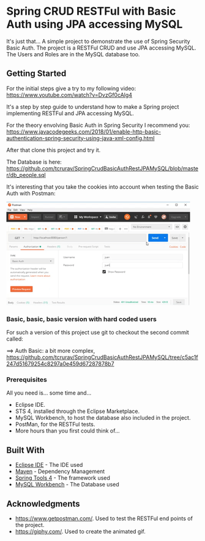 # Spring CRUD RESTFul with Basic Auth using JPA accessing MySQL

It's just that... A simple project to demonstrate the use of Spring Security Basic Auth. The project is a RESTFul CRUD and use JPA accessing MySQL. The Users and Roles are in the MySQL database too.

## Getting Started

For the initial steps give a try to my following video:
https://www.youtube.com/watch?v=DvzGf0cAlg4

It's a step by step guide to understand how to make a Spring project implementing RESTFul and JPA accessing MySQL.

For the theory envolving Basic Auth in Spring Security I recommend you:
https://www.javacodegeeks.com/2018/01/enable-http-basic-authentication-spring-security-using-java-xml-config.html

After that clone this project and try it.

The Database is here:
https://github.com/tcrurav/SpringCrudBasicAuthRestJPAMySQL/blob/master/db_people.sql

It's interesting that you take the cookies into account when testing the Basic Auth with Postman:

![alt text](https://github.com/tcrurav/SpringCrudBasicAuthRestJPAMySQL/blob/master/cookies.gif)

### Basic, basic, basic version with hard coded users

For such a version of this project use git to checkout the second commit called: 

==> Auth Basic: a bit more complex, https://github.com/tcrurav/SpringCrudBasicAuthRestJPAMySQL/tree/c5ac1f247d51679254c8297a0e459d67287878b7

### Prerequisites

All you need is... some time and...
* Eclipse IDE.
* STS 4, installed through the Eclipse Marketplace.
* MySQL Workbench, to host the database also included in the project.
* PostMan, for the RESTFul tests.
* More hours than you first could think of...

## Built With

* [Eclipse IDE](https://www.eclipse.org/ide/) - The IDE used
* [Maven](https://maven.apache.org/) - Dependency Management
* [Spring Tools 4](https://spring.io/tools) - The framework used
* [MySQL Workbench](https://www.mysql.com/products/workbench/) - The Database used

## Acknowledgments

* https://www.getpostman.com/. Used to test the RESTFul end points of the project.
* https://giphy.com/. Used to create the animated gif.
